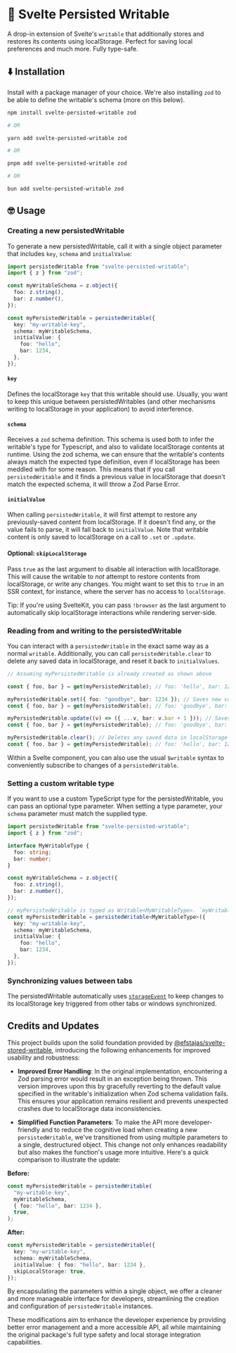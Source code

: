 # 💾 Svelte Persisted Writable

A drop-in extension of Svelte's `writable` that additionally stores and restores its contents using localStorage. Perfect for saving local preferences and much more. Fully type-safe.

## ⬇️ Installation

Install with a package manager of your choice. We're also installing `zod` to be able to define the writable's schema (more on this below).

```bash
npm install svelte-persisted-writable zod

# OR

yarn add svelte-persisted-writable zod

# OR

pnpm add svelte-persisted-writable zod

# OR

bun add svelte-persisted-writable zod
```

## 🤓 Usage

### Creating a new persistedWritable

To generate a new persistedWritable, call it with a single object parameter that includes `key`, `schema` and `initialValue`:

```ts
import persistedWritable from "svelte-persisted-writable";
import { z } from "zod";

const myWritableSchema = z.object({
  foo: z.string(),
  bar: z.number(),
});

const myPersistedWritable = persistedWritable({
  key: "my-writable-key",
  schema: myWritableSchema,
  initialValue: {
    foo: "hello",
    bar: 1234,
  },
});
```

#### `key`

Defines the localStorage `key` that this writable should use. Usually, you want to keep this unique between persistedWritables (and other mechanisms writing to localStorage in your application) to avoid interference.

#### `schema`

Receives a `zod` schema definition. This schema is used both to infer the writable's type for Typescript, and also to validate localStorage contents at runtime. Using the zod schema, we can ensure that the writable's contents always match the expected type definition, even if localStorage has been meddled with for some reason. This means that if you call `persistedWritable` and it finds a previous value in localStorage that doesn't match the expected schema, it will throw a Zod Parse Error.

#### `initialValue`

When calling `persistedWritable`, it will first attempt to restore any previously-saved content from localStorage. If it doesn't find any, or the value fails to parse, it will fall back to `initialValue`. Note that writable content is only saved to localStorage on a call to `.set` or `.update`.

#### Optional: `skipLocalStorage`

Pass `true` as the last argument to disable all interaction with localStorage. This will cause the writable to _not_ attempt to restore contents from localStorage, or write any changes. You might want to set this to `true` in an SSR context, for instance, where the server has no access to `localStorage`.

Tip: If you're using SvelteKit, you can pass `!browser` as the last argument to automatically skip localStorage interactions while rendering server-side.

### Reading from and writing to the persistedWritable

You can interact with a `persistedWritable` in the exact same way as a normal `writable`.
Additionally, you can call `persistedWritable.clear` to delete any saved data in localStorage, and reset it back to `initialValues`.

```ts
// Assuming myPersistedWritable is already created as shown above

const { foo, bar } = get(myPersistedWritable); // foo: 'hello', bar: 1234

myPersistedWritable.set({ foo: "goodbye", bar: 1234 }); // Saves new values to localStorage
const { foo, bar } = get(myPersistedWritable); // foo: 'goodbye', bar: 1234

myPersistedWritable.update((v) => ({ ...v, bar: v.bar + 1 })); // Saves new values to localStorage
const { foo, bar } = get(myPersistedWritable); // foo: 'goodbye', bar: 1235

myPersistedWritable.clear(); // Deletes any saved data in localStorage
const { foo, bar } = get(myPersistedWritable); // foo: 'hello', bar: 1234
```

Within a Svelte component, you can also use the usual `$writable` syntax to conveniently subscribe to changes of a `persistedWritable`.

### Setting a custom writable type

If you want to use a custom TypeScript type for the persistedWritable, you can pass an optional type parameter. When setting a type parameter,
your `schema` parameter must match the supplied type.

```ts
import persistedWritable from "svelte-persisted-writable";
import { z } from "zod";

interface MyWritableType {
  foo: string;
  bar: number;
}

const myWritableSchema = z.object({
  foo: z.string(),
  bar: z.number(),
});

// myPersistedWritable is typed as Writable<MyWritableType>. `myWritableSchema` must match `MyWritableType`.
const myPersistedWritable = persistedWritable<MyWritableType>({
  key: "my-writable-key",
  schema: myWritableSchema,
  initialValue: {
    foo: "hello",
    bar: 1234,
  },
});
```

### Synchronizing values between tabs

The persistedWritable automatically uses [`storageEvent`](https://developer.mozilla.org/en-US/docs/Web/API/Window/storage_event) to keep changes to its localStorage key triggered from other tabs or windows synchronized.

## Credits and Updates

This project builds upon the solid foundation provided by [@efstajas/svelte-stored-writable](https://github.com/efstajas/svelte-stored-writable), introducing the following enhancements for improved usability and robustness:

- **Improved Error Handling**: In the original implementation, encountering a Zod parsing error would result in an exception being thrown. This version improves upon this by gracefully reverting to the default value specified in the writable's initialization when Zod schema validation fails. This ensures your application remains resilient and prevents unexpected crashes due to localStorage data inconsistencies.

- **Simplified Function Parameters**: To make the API more developer-friendly and to reduce the cognitive load when creating a new `persistedWritable`, we've transitioned from using multiple parameters to a single, destructured object. This change not only enhances readability but also makes the function's usage more intuitive. Here's a quick comparison to illustrate the update:

**Before:**

```ts
const myPersistedWritable = persistedWritable(
  "my-writable-key",
  myWritableSchema,
  { foo: "hello", bar: 1234 },
  true,
);
```

**After:**

```ts
const myPersistedWritable = persistedWritable({
  key: "my-writable-key",
  schema: myWritableSchema,
  initialValue: { foo: "hello", bar: 1234 },
  skipLocalStorage: true,
});
```

By encapsulating the parameters within a single object, we offer a cleaner and more manageable interface for developers, streamlining the creation and configuration of `persistedWritable` instances.

These modifications aim to enhance the developer experience by providing better error management and a more accessible API, all while maintaining the original package's full type safety and local storage integration capabilities.
